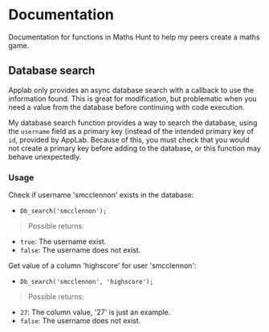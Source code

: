 # Documentation
Documentation for functions in Maths Hunt to help my peers create a maths game.

## Database search
Applab only provides an async database search with a callback to use the information found. This is great for modification, but problematic when you need a value from the database before continuing with code execution.

My database search function provides a way to search the database, using the `username` field as a primary key (instead of the intended primary key of `id`, provided by AppLab. Because of this, you must check that you would not create a primary key before adding to the database, or this function may behave unexpectedly.

### Usage
Check if username 'smcclennon' exists in the database:
- `Db_search('smcclennon');`
> Possible returns:
- `true`: The username exist.
- `false`: The username does not exist.

Get value of a column 'highscore' for user 'smcclennon':
- `Db_search('smcclennon', 'highscore');`
> Possible returns:
- `27`: The column value, '27' is just an example.
- `false`: The username does not exist.
